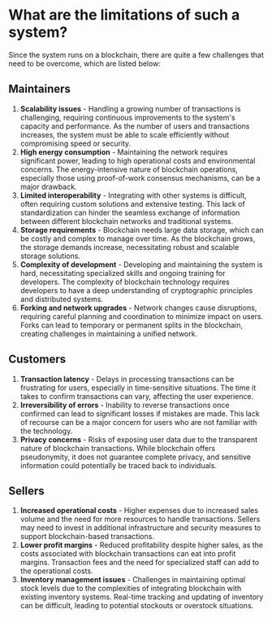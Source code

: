 # What are the limitations of such a system?
Since the system runs on a blockchain, there are quite a few challenges that need to be overcome, which are listed below:

## Maintainers
1. **Scalability issues** - Handling a growing number of transactions is challenging, requiring continuous improvements to the system's capacity and performance. As the number of users and transactions increases, the system must be able to scale efficiently without compromising speed or security.
2. **High energy consumption** - Maintaining the network requires significant power, leading to high operational costs and environmental concerns. The energy-intensive nature of blockchain operations, especially those using proof-of-work consensus mechanisms, can be a major drawback.
3. **Limited interoperability** - Integrating with other systems is difficult, often requiring custom solutions and extensive testing. This lack of standardization can hinder the seamless exchange of information between different blockchain networks and traditional systems.
4. **Storage requirements** - Blockchain needs large data storage, which can be costly and complex to manage over time. As the blockchain grows, the storage demands increase, necessitating robust and scalable storage solutions.
5. **Complexity of development** - Developing and maintaining the system is hard, necessitating specialized skills and ongoing training for developers. The complexity of blockchain technology requires developers to have a deep understanding of cryptographic principles and distributed systems.
6. **Forking and network upgrades** - Network changes cause disruptions, requiring careful planning and coordination to minimize impact on users. Forks can lead to temporary or permanent splits in the blockchain, creating challenges in maintaining a unified network.

## Customers
1. **Transaction latency** - Delays in processing transactions can be frustrating for users, especially in time-sensitive situations. The time it takes to confirm transactions can vary, affecting the user experience.
2. **Irreversibility of errors** - Inability to reverse transactions once confirmed can lead to significant losses if mistakes are made. This lack of recourse can be a major concern for users who are not familiar with the technology.
3. **Privacy concerns** - Risks of exposing user data due to the transparent nature of blockchain transactions. While blockchain offers pseudonymity, it does not guarantee complete privacy, and sensitive information could potentially be traced back to individuals.

## Sellers
1. **Increased operational costs** - Higher expenses due to increased sales volume and the need for more resources to handle transactions. Sellers may need to invest in additional infrastructure and security measures to support blockchain-based transactions.
2. **Lower profit margins** - Reduced profitability despite higher sales, as the costs associated with blockchain transactions can eat into profit margins. Transaction fees and the need for specialized staff can add to the operational costs.
3. **Inventory management issues** - Challenges in maintaining optimal stock levels due to the complexities of integrating blockchain with existing inventory systems. Real-time tracking and updating of inventory can be difficult, leading to potential stockouts or overstock situations.